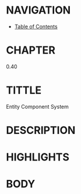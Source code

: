 # NAVIGATION
- [Table of Contents](..\Table_of_Contents.md)

# CHAPTER
0.40

# TITTLE
Entity Component System

# DESCRIPTION
 

# HIGHLIGHTS



# BODY
